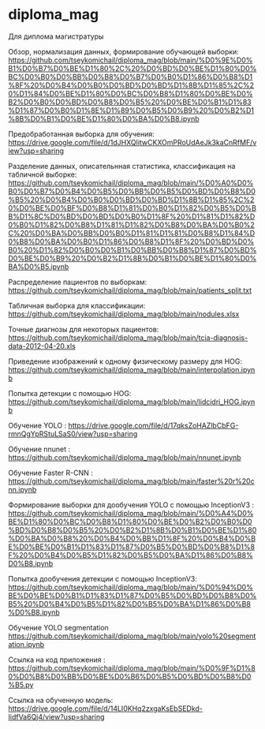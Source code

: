# diploma_mag
Для диплома магистратуры

Обзор, нормализация данных, формирование обучающей выборки:
https://github.com/tseykomichail/diploma_mag/blob/main/%D0%9E%D0%B1%D0%B7%D0%BE%D1%80%2C%20%D0%BD%D0%BE%D1%80%D0%BC%D0%B0%D0%BB%D0%B8%D0%B7%D0%B0%D1%86%D0%B8%D1%8F%20%D0%B4%D0%B0%D0%BD%D0%BD%D1%8B%D1%85%2C%20%D1%84%D0%BE%D1%80%D0%BC%D0%B8%D1%80%D0%BE%D0%B2%D0%B0%D0%BD%D0%B8%D0%B5%20%D0%BE%D0%B1%D1%83%D1%87%D0%B0%D1%8E%D1%89%D0%B5%D0%B9%20%D0%B2%D1%8B%D0%B1%D0%BE%D1%80%D0%BA%D0%B8.ipynb

Предобработанная выборка для обучения:
https://drive.google.com/file/d/1dJHXQIitwCKXOmPRoUdAeJk3kaCnRfMF/view?usp=sharing



Разделение данных, описательнная статистика, классификация на табличной выборке:
https://github.com/tseykomichail/diploma_mag/blob/main/%D0%A0%D0%B0%D0%B7%D0%B4%D0%B5%D0%BB%D0%B5%D0%BD%D0%B8%D0%B5%20%D0%B4%D0%B0%D0%BD%D0%BD%D1%8B%D1%85%2C%20%D0%BE%D0%BF%D0%B8%D1%81%D0%B0%D1%82%D0%B5%D0%BB%D1%8C%D0%BD%D0%BD%D0%B0%D1%8F%20%D1%81%D1%82%D0%B0%D1%82%D0%B8%D1%81%D1%82%D0%B8%D0%BA%D0%B0%2C%20%D0%BA%D0%BB%D0%B0%D1%81%D1%81%D0%B8%D1%84%D0%B8%D0%BA%D0%B0%D1%86%D0%B8%D1%8F%20%D0%BD%D0%B0%20%D1%82%D0%B0%D0%B1%D0%BB%D0%B8%D1%87%D0%BD%D0%BE%D0%B9%20%D0%B2%D1%8B%D0%B1%D0%BE%D1%80%D0%BA%D0%B5.ipynb


Распределение пациентов по выборкам:
https://github.com/tseykomichail/diploma_mag/blob/main/patients_split.txt

Табличная выборка для классификации:
https://github.com/tseykomichail/diploma_mag/blob/main/nodules.xlsx

Точные диагнозы для некоторых пациентов:
https://github.com/tseykomichail/diploma_mag/blob/main/tcia-diagnosis-data-2012-04-20.xls

Приведение изображений к одному физическому размеру для HOG:
https://github.com/tseykomichail/diploma_mag/blob/main/interpolation.ipynb

Попытка детекции с помощью HOG:
https://github.com/tseykomichail/diploma_mag/blob/main/lidcidri_HOG.ipynb

Обучение YOLO :
https://drive.google.com/file/d/17qksZoHAZlbCbFG-rmnQgYpRStuLSaS0/view?usp=sharing

Обучение nnunet :
https://github.com/tseykomichail/diploma_mag/blob/main/nnunet.ipynb

Обучение Faster R-CNN :
https://github.com/tseykomichail/diploma_mag/blob/main/faster%20r%20cnn.ipynb


Формирование выборки для дообучения YOLO с помощью InceptionV3 :
https://github.com/tseykomichail/diploma_mag/blob/main/%D0%A4%D0%BE%D1%80%D0%BC%D0%B8%D1%80%D0%BE%D0%B2%D0%B0%D0%BD%D0%B8%D0%B5%20%D0%B2%D1%8B%D0%B1%D0%BE%D1%80%D0%BA%D0%B8%20%D0%B4%D0%BB%D1%8F%20%D0%B4%D0%BE%D0%BE%D0%B1%D1%83%D1%87%D0%B5%D0%BD%D0%B8%D1%8F%20%D0%B4%D0%B5%D1%82%D0%B5%D0%BA%D1%86%D0%B8%D0%B8.ipynb

Попытка дообучения детекции с помощью InceptionV3:
https://github.com/tseykomichail/diploma_mag/blob/main/%D0%94%D0%BE%D0%BE%D0%B1%D1%83%D1%87%D0%B5%D0%BD%D0%B8%D0%B5%20%D0%B4%D0%B5%D1%82%D0%B5%D0%BA%D1%86%D0%B8%D0%B8.ipynb

Обучение YOLO segmentation
https://github.com/tseykomichail/diploma_mag/blob/main/yolo%20segmentation.ipynb




Ссылка на код приложения :
https://github.com/tseykomichail/diploma_mag/blob/main/%D0%9F%D1%80%D0%B8%D0%BB%D0%BE%D0%B6%D0%B5%D0%BD%D0%B8%D0%B5.py

Ссылка на обученную модель:
https://drive.google.com/file/d/14LI0KHq2zxgaKsEbSEDkd-IidfVa6Qj4/view?usp=sharing
